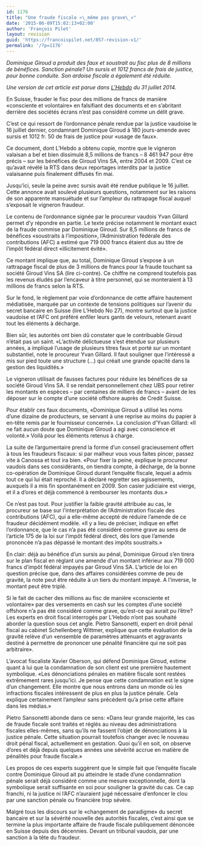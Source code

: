 ```yaml
---
id: 1176
title: "Une fraude fiscale «\_même pas grave\_»"
date: '2015-06-09T15:02:13+02:00'
author: 'François Pilet'
layout: revision
guid: 'https://francoispilet.net/857-revision-v1/'
permalink: '/?p=1176'
---
```


*Dominique Giroud a produit des faux et soustrait au fisc plus de 8 millions de bénéfices. Sanction pénale? Un sursis et 1012 francs de frais de justice, pour bonne conduite. Son ardoise fiscale a également été réduite.*

*Une version de cet article est parue dans [L’Hebdo](http://www.hebdo.ch/) du 31 juillet 2014.*

En Suisse, frauder le fisc pour des millions de francs de manière «consciente et volontaire» en falsifiant des documents et en s’abritant derrière des sociétés écrans n’est pas considéré comme un délit grave.

C’est ce qui ressort de l’ordonnance pénale rendue par la justice vaudoise le 16 juillet dernier, condamnant Dominique Giroud à 180 jours-amende avec sursis et 1012 fr. 50 de frais de justice pour «usage de faux».

Ce document, dont L’Hebdo a obtenu copie, montre que le vigneron valaisan a bel et bien dissimulé 8,5 millions de francs – 8 461 947 pour être précis – sur les bénéfices de Giroud Vins SA, entre 2004 et 2009. C’est ce qu’avait révélé la RTS dans deux reportages interdits par la justice valaisanne puis finalement diffusés fin mai.

Jusqu’ici, seule la peine avec sursis avait été rendue publique le 16 juillet. Cette annonce avait soulevé plusieurs questions, notamment sur les raisons de son apparente mansuétude et sur l’ampleur du rattrapage fiscal auquel s’exposait le vigneron fraudeur.

Le contenu de l’ordonnance signée par le procureur vaudois Yvan Gillard permet d’y répondre en partie. Le texte précise notamment le montant exact de la fraude commise par Dominique Giroud. Sur 8,5 millions de francs de bénéfices «soustraits à l’imposition», l’Administration fédérale des contributions (AFC) a estimé que 719 000 francs étaient dus au titre de l’impôt fédéral direct «illicitement évité».

Ce montant implique que, au total, Dominique Giroud s’expose à un rattrapage fiscal de plus de 3 millions de francs pour la fraude touchant sa société Giroud Vins SA (lire ci-contre). Ce chiffre ne comprend toutefois pas les revenus éludés par l’encaveur à titre personnel, qui se monteraient à 13 millions de francs selon la RTS.

Sur le fond, le règlement par voie d’ordonnance de cette affaire hautement médiatisée, marquée par un contexte de tensions politiques sur l’avenir du secret bancaire en Suisse (lire L’Hebdo No 27), montre surtout que la justice vaudoise et l’AFC ont préféré enfiler leurs gants de velours, retenant avant tout les éléments à décharge.

Bien sûr, les autorités ont bien dû constater que le contribuable Giroud n’était pas un saint. «L’activité délictueuse s’est étendue sur plusieurs années, a impliqué l’usage de plusieurs titres faux et porté sur un montant substantiel, note le procureur Yvan Gillard. Il faut souligner que l’intéressé a mis sur pied toute une structure (…) qui créait une grande opacité dans la gestion des liquidités.»

Le vigneron utilisait de fausses factures pour réduire les bénéfices de sa société Giroud Vins SA. Il se rendait personnellement chez UBS pour retirer les montants en espèces – par centaines de milliers de francs – avant de les déposer sur le compte d’une société offshore auprès de Credit Suisse.

Pour établir ces faux documents, «Dominique Giroud a utilisé les noms d’une dizaine de producteurs, se servant à une reprise au moins du papier à en-tête remis par le fournisseur concerné». La conclusion d’Yvan Gillard: «Il ne fait aucun doute que Dominique Giroud a agi avec conscience et volonté.» Voilà pour les éléments retenus à charge.

La suite de l’argumentaire prend la forme d’un conseil gracieusement offert à tous les fraudeurs fiscaux: si par malheur vous vous faites pincer, passez vite à Canossa et tout ira bien. «Pour fixer la peine, explique le procureur vaudois dans ses considérants, on tiendra compte, à décharge, de la bonne co-opération de Dominique Giroud durant l’enquête fiscale, lequel a admis tout ce qui lui était reproché. Il a déclaré regretter ses agissements, auxquels il a mis fin spontanément en 2009. Son casier judiciaire est vierge, et il a d’ores et déjà commencé à rembourser les montants dus.»

Ce n’est pas tout. Pour justifier la faible gravité attribuée au cas, le procureur se base sur l’interprétation de l’Administration fiscale des contributions (AFC), qui a elle-même accepté de réduire l’amende de ce fraudeur décidément modèle. «Il y a lieu de préciser, indique en effet l’ordonnance, que le cas n’a pas été considéré comme grave au sens de l’article 175 de la loi sur l’impôt fédéral direct, dès lors que l’amende prononcée n’a pas dépassé le montant des impôts soustraits.»

En clair: déjà au bénéfice d’un sursis au pénal, Dominique Giroud s’en tirera sur le plan fiscal en réglant une amende d’un montant inférieur aux 719 000 francs d’impôt fédéral impayés par Giroud Vins SA. L’article de loi en question précise que, dans des affaires considérées comme de peu de gravité, la note peut être réduite à un tiers du montant impayé. A l’inverse, le montant peut être triplé.

Si le fait de cacher des millions au fisc de manière «consciente et volontaire» par des versements en cash sur les comptes d’une société offshore n’a pas été considéré comme grave, qu’est-ce qui aurait pu l’être? Les experts en droit fiscal interrogés par L’Hebdo n’ont pas souhaité aborder la question sous cet angle. Pietro Sansonetti, expert en droit pénal fiscal au cabinet Schellenberg Wittmer, explique que cette évaluation de la gravité relève d’un «ensemble de paramètres atténuants et aggravants destiné à permettre de prononcer une pénalité financière qui ne soit pas arbitraire».

L’avocat fiscaliste Xavier Oberson, qui défend Dominique Giroud, estime quant à lui que la condamnation de son client est une première hautement symbolique. «Les dénonciations pénales en matière fiscale sont restées extrêmement rares jusqu’ici. Je pense que cette condamnation est le signe d’un changement. Elle montre que nous entrons dans un monde où les infractions fiscales intéressent de plus en plus la justice pénale. Cela explique certainement l’ampleur sans précédent qu’a prise cette affaire dans les médias.»

Pietro Sansonetti abonde dans ce sens: «Dans leur grande majorité, les cas de fraude fiscale sont traités et réglés au niveau des administrations fiscales elles-mêmes, sans qu’ils ne fassent l’objet de dénonciations à la justice pénale. Cette situation pourrait toutefois changer avec le nouveau droit pénal fiscal, actuellement en gestation. Quoi qu’il en soit, on observe d’ores et déjà depuis quelques années une sévérité accrue en matière de pénalités pour fraude fiscale.»

Les propos de ces experts suggèrent que le simple fait que l’enquête fiscale contre Dominique Giroud ait pu atteindre le stade d’une condamnation pénale serait déjà considéré comme une mesure exceptionnelle, dont la symbolique serait suffisante en soi pour souligner la gravité du cas. Ce cap franchi, ni la justice ni l’AFC n’auraient jugé nécessaire d’enfoncer le clou par une sanction pénale ou financière trop sévère.

Malgré tous les discours sur le «changement de paradigme» du secret bancaire et sur la sévérité nouvelle des autorités fiscales, c’est ainsi que se termine la plus importante affaire de fraude fiscale publiquement dénoncée en Suisse depuis des décennies. Devant un tribunal vaudois, par une sanction à la tête du fraudeur.